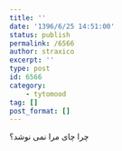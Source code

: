 ```yaml
---
title: ''
date: '1396/6/25 14:51:00'
status: publish
permalink: /6566
author: straxico
excerpt: ''
type: post
id: 6566
category:
    - tytomood
tag: []
post_format: []
---
```

چرا چای مرا نمی نوشد‌؟